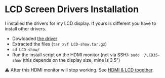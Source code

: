 # LCD Screen Drivers Installation

I installed the drivers for my LCD display. If yours is different you have to install other drivers.

 - Dowloaded [the driver](http://www.spotpear.com/download/diver24-5/LCD-show-150602.tar.gz)
 - Extracted the files (`tar xvf LCD-show.tar.gz`)
 - `cd LCD-show/ `
 - Run the install script on the HDMI monitor (not via SSH): `sudo ./LCD35-show` (this depends on the display size, mine is 3.5")

:warning: After this HDMI monitor will stop working. See [HDMI & LCD together](/troubles/hdmi-lcd-together.md).
